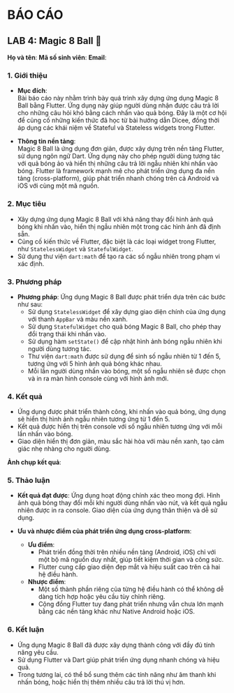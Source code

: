 # BÁO CÁO  
## LAB 4: Magic 8 Ball 🎱  
**Họ và tên**:
**Mã số sinh viên**:
**Email**: 

### 1. Giới thiệu  
- **Mục đích**:  
  Bài báo cáo này nhằm trình bày quá trình xây dựng ứng dụng Magic 8 Ball bằng Flutter. Ứng dụng này giúp người dùng nhận được câu trả lời cho những câu hỏi khó bằng cách nhấn vào quả bóng. Đây là một cơ hội để củng cố những kiến thức đã học từ bài hướng dẫn Dicee, đồng thời áp dụng các khái niệm về Stateful và Stateless widgets trong Flutter.

- **Thông tin nền tảng**:  
  Magic 8 Ball là ứng dụng đơn giản, được xây dựng trên nền tảng Flutter, sử dụng ngôn ngữ Dart. Ứng dụng này cho phép người dùng tương tác với quả bóng ảo và hiển thị những câu trả lời ngẫu nhiên khi nhấn vào bóng. Flutter là framework mạnh mẽ cho phát triển ứng dụng đa nền tảng (cross-platform), giúp phát triển nhanh chóng trên cả Android và iOS với cùng một mã nguồn.

### 2. Mục tiêu  
- Xây dựng ứng dụng Magic 8 Ball với khả năng thay đổi hình ảnh quả bóng khi nhấn vào, hiển thị ngẫu nhiên một trong các hình ảnh đã định sẵn.  
- Củng cố kiến thức về Flutter, đặc biệt là các loại widget trong Flutter, như `StatelessWidget` và `StatefulWidget`.  
- Sử dụng thư viện `dart:math` để tạo ra các số ngẫu nhiên trong phạm vi xác định.  

### 3. Phương pháp  
- **Phương pháp**: Ứng dụng Magic 8 Ball được phát triển dựa trên các bước như sau:
  - Sử dụng `StatelessWidget` để xây dựng giao diện chính của ứng dụng với thanh `AppBar` và màu nền xanh.
  - Sử dụng `StatefulWidget` cho quả bóng Magic 8 Ball, cho phép thay đổi trạng thái khi nhấn vào.
  - Sử dụng hàm `setState()` để cập nhật hình ảnh bóng ngẫu nhiên khi người dùng tương tác.
  - Thư viện `dart:math` được sử dụng để sinh số ngẫu nhiên từ 1 đến 5, tương ứng với 5 hình ảnh quả bóng khác nhau.
  - Mỗi lần người dùng nhấn vào bóng, một số ngẫu nhiên sẽ được chọn và in ra màn hình console cùng với hình ảnh mới.

### 4. Kết quả  
- Ứng dụng được phát triển thành công, khi nhấn vào quả bóng, ứng dụng sẽ hiển thị hình ảnh ngẫu nhiên tương ứng từ 1 đến 5.
- Kết quả được hiển thị trên console với số ngẫu nhiên tương ứng với mỗi lần nhấn vào bóng.
- Giao diện hiển thị đơn giản, màu sắc hài hòa với màu nền xanh, tạo cảm giác nhẹ nhàng cho người dùng.

**Ảnh chụp kết quả**:


### 5. Thảo luận  
- **Kết quả đạt được**: Ứng dụng hoạt động chính xác theo mong đợi. Hình ảnh quả bóng thay đổi mỗi khi người dùng nhấn vào nút, và kết quả ngẫu nhiên được in ra console. Giao diện của ứng dụng thân thiện và dễ sử dụng.

- **Ưu và nhược điểm của phát triển ứng dụng cross-platform**:
  - **Ưu điểm**:  
    - Phát triển đồng thời trên nhiều nền tảng (Android, iOS) chỉ với một bộ mã nguồn duy nhất, giúp tiết kiệm thời gian và công sức.
    - Flutter cung cấp giao diện đẹp mắt và hiệu suất cao trên cả hai hệ điều hành.
  - **Nhược điểm**:  
    - Một số thành phần riêng của từng hệ điều hành có thể không dễ dàng tích hợp hoặc yêu cầu tùy chỉnh riêng.
    - Cộng đồng Flutter tuy đang phát triển nhưng vẫn chưa lớn mạnh bằng các nền tảng khác như Native Android hoặc iOS.

### 6. Kết luận  
- Ứng dụng Magic 8 Ball đã được xây dựng thành công với đầy đủ tính năng yêu cầu.
- Sử dụng Flutter và Dart giúp phát triển ứng dụng nhanh chóng và hiệu quả.
- Trong tương lai, có thể bổ sung thêm các tính năng như âm thanh khi nhấn bóng, hoặc hiển thị thêm nhiều câu trả lời thú vị hơn.
